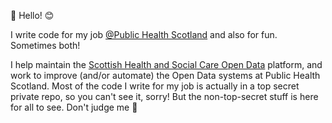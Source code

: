 👋 Hello! 😊

I write code for my job [@Public Health Scotland](https://github.com/Public-Health-Scotland) and also for fun. Sometimes both!

I help maintain the [Scottish Health and Social Care Open Data](https://www.opendata.nhs.scot/) platform, and work to improve (and/or automate) the Open Data systems at Public Health Scotland.
Most of the code I write for my job is actually in a top secret private repo, so you can't see it, sorry!
But the non-top-secret stuff is here for all to see. Don't judge me 👀
